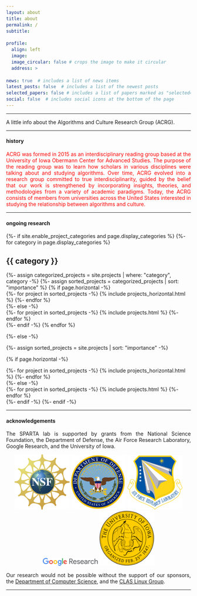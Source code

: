 ```yaml
---
layout: about
title: about
permalink: /
subtitle: 

profile:
  align: left
  image: 
  image_circular: false # crops the image to make it circular
  address: >

news: true  # includes a list of news items
latest_posts: false  # includes a list of the newest posts
selected_papers: false # includes a list of papers marked as "selected={true}"
social: false  # includes social icons at the bottom of the page
---
```


---
<p style="text-align: justify">
A little info about the Algorithms and Culture Research Group (ACRG).
</p>

---
#### history
<p style="text-align: justify; color: red">
ACRG was formed in 2015 as an interdisciplinary reading group based at the University of Iowa Obermann Center for Advanced Studies. The purpose of the reading group was to learn how scholars in various disciplines were talking about and studying algorithms. Over time, ACRG evolved into a research group committed to true interdisciplinarity, guided by the belief that our work is strengthened by incorporating insights, theories, and methodologies from a variety of academic paradigms. Today, the ACRG consists of members from universities across the United States interested in studying the relationship between algorithms and culture.
</p>

---
#### ongoing research

<!-- pages/projects.md -->
<div class="projects">
{%- if site.enable_project_categories and page.display_categories %}
  <!-- Display categorized projects -->
  {%- for category in page.display_categories %}
  <h2 class="category">{{ category }}</h2>
  {%- assign categorized_projects = site.projects | where: "category", category -%}
  {%- assign sorted_projects = categorized_projects | sort: "importance" %}
  <!-- Generate cards for each project -->
  {% if page.horizontal -%}
  <div class="container">
    <div class="row row-cols-2">
    {%- for project in sorted_projects -%}
      {% include projects_horizontal.html %}
    {%- endfor %}
    </div>
  </div>
  {%- else -%}
  <div class="grid">
    {%- for project in sorted_projects -%}
      {% include projects.html %}
    {%- endfor %}
  </div>
  {%- endif -%}
  {% endfor %}

{%- else -%}
<!-- Display projects without categories -->
{%- assign sorted_projects = site.projects | sort: "importance" -%}
  <!-- Generate cards for each project -->
{% if page.horizontal -%}
  <div class="container">
    <div class="row row-cols-2">
    {%- for project in sorted_projects -%}
      {% include projects_horizontal.html %}
    {%- endfor %}
    </div>
  </div>
  {%- else -%}
  <div class="grid">
    {%- for project in sorted_projects -%}
      {% include projects.html %}
    {%- endfor %}
  </div>
  {%- endif -%}
{%- endif -%}
</div>



---

#### acknowledgements

<p style="text-align: justify">
The SPARTA lab is supported by grants from the National Science Foundation, 
the Department of Defense, the Air Force Research Laboratory, Google Research,
and the University of Iowa.
</p>

<p style="text-align: center">
<img src="assets/img/NSF.png" width="150px">
<img src="assets/img/USDoD_seal.png" width="150px">
<img src="assets/img/afrl.png" width="150px">
<img src="assets/img/google_research.png" width="150px">
<img src="assets/img/uiowa_seal.png" width="150px">
</p>

<p style="text-align: justify">
Our research would not be possible without the support of our sponsors, 
the <a href="http://cs.uiowa.edu"> Department of Computer Science</a>, 
and the <a href="https://clas.uiowa.edu/linux/">CLAS Linux Group</a>.
</p>

---

